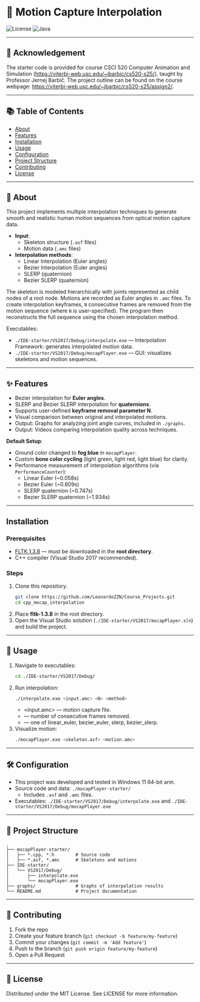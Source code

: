 # 🎥 Motion Capture Interpolation
![License](https://img.shields.io/badge/license-MIT-blue.svg)
![Java](https://img.shields.io/badge/java-8%2B-orange)

---

## 📢 Acknowledgement
The starter code is provided for course CSCI 520 Computer Animation and Simulation (https://viterbi-web.usc.edu/~jbarbic/cs520-s25/), taught by Professor Jernej Barbič.
The project outline can be found on the course webpage: https://viterbi-web.usc.edu/~jbarbic/cs520-s25/assign2/.

---

## 📚 Table of Contents
- [About](#-about)
- [Features](#-features)
- [Installation](#-installation)
- [Usage](#-usage)
- [Configuration](#-configuration)
- [Project Structure](#-project-structure)
- [Contributing](#-contributing)
- [License](#-license)

---

## 📖 About
This project implements multiple interpolation techniques to generate smooth and realistic human motion sequences from optical motion capture data.  

- **Input**:  
  - Skeleton structure (`.asf` files)  
  - Motion data (`.amc` files)  
- **Interpolation methods**:
  - Linear Interpolation (Euler angles)  
  - Bezier Interpolation (Euler angles)  
  - SLERP (quaternion)  
  - Bezier SLERP (quaternion)  

The skeleton is modeled hierarchically with joints represented as child nodes of a root node. Motions are recorded as Euler angles in `.amc` files. To create interpolation keyframes, `N` consecutive frames are removed from the motion sequence (where `N` is user-specified). The program then reconstructs the full sequence using the chosen interpolation method.  

Executables:  
- `./IDE-starter/VS2017/Debug/interpolate.exe` — Interpolation Framework: generates interpolated motion data. 
- `./IDE-starter/VS2017/Debug/mocapPlayer.exe` — GUI: visualizes skeletons and motion sequences.  

---

## ✨ Features
- Bezier interpolation for **Euler angles**.  
- SLERP and Bezier SLERP interpolation for **quaternions**.  
- Supports user-defined **keyframe removal parameter N**.  
- Visual comparison between original and interpolated motions.  
- Output: Graphs for analyzing joint angle curves, included in `./graphs`.  
- Output: Videos comparing interpolation quality across techniques.  

**Default Setup**:  
- Ground color changed to **fog blue** in `mocapPlayer`.  
- Custom **bone color cycling** (light green, light red, light blue) for clarity.  
- Performance measurement of interpolation algorithms (via `PerformanceCounter`):  
  - Linear Euler (~0.058s)  
  - Bezier Euler (~0.609s)  
  - SLERP quaternion (~0.747s)  
  - Bezier SLERP quaternion (~1.934s)  

---

##  Installation
### Prerequisites
- [FLTK 1.3.8](https://www.fltk.org/) — must be downloaded in the **root directory**.  
- C++ compiler (Visual Studio 2017 recommended).  

### Steps
1. Clone this repository.
   ```bash
   git clone https://github.com/LeonardoZZN/Course_Projects.git
   cd cpp_mocap_interpolation
   ```
2. Place **fltk-1.3.8** in the root directory.  
3. Open the Visual Studio solution (`./IDE-starter/VS2017/mocapPlayer.sln`) and build the project.  

---

## 🚀 Usage
1. Navigate to executables:
   ```bash
   cd ./IDE-starter/VS2017/Debug/
   ```
2. Run interpolation:
   ```bash
   ./interpolate.exe <input.amc> <N> <method>
   ```
   - <input.amc> — motion capture file.
   - <N> — number of consecutive frames removed.
   - <method> — one of linear_euler, bezier_euler, slerp, bezier_slerp.
3. Visualize motion:
   ```bash
   ./mocapPlayer.exe <skeleton.asf> <motion.amc>
   ```

---

## 🛠 Configuration
- This project was developed and tested in Windows 11 64-bit arm.
- Source code and data: `./mocapPlayer-starter/`
  - Includes `.asf` and `.amc` files.
- Executables: `./IDE-starter/VS2017/Debug/interpolate.exe` and `./IDE-starter/VS2017/Debug/mocapPlayer.exe`

---

## 📂 Project Structure
```pgsql
.
├── mocapPlayer-starter/
│   ├── *.cpp, *.h        # Source code
│   ├── *.asf, *.amc      # Skeletons and motions
├── IDE-starter/
│   └── VS2017/Debug/
│       ├── interpolate.exe
│       └── mocapPlayer.exe
├── graphs/               # Graphs of interpolation results
└── README.md             # Project documentation
```

---

## 🤝 Contributing
1. Fork the repo
2. Create your feature branch (`git checkout -b feature/my-feature`)
3. Commit your changes (`git commit -m 'Add feature'`)
4. Push to the branch (`git push origin feature/my-feature`)
5. Open a Pull Request

---

## 📜 License
Distributed under the MIT License. See LICENSE for more information.
